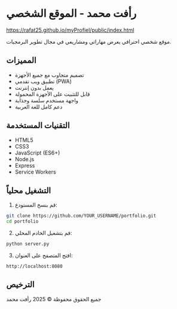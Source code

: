 # رأفت محمد - الموقع الشخصي
https://rafat25.github.io/myProfiel/public/index.html

موقع شخصي احترافي يعرض مهاراتي ومشاريعي في مجال تطوير البرمجيات.

## المميزات

- تصميم متجاوب مع جميع الأجهزة
- تطبيق ويب تقدمي (PWA)
- يعمل بدون إنترنت
- قابل للتثبيت على الأجهزة المحمولة
- واجهة مستخدم سلسة وجذابة
- دعم كامل للغة العربية

## التقنيات المستخدمة

- HTML5
- CSS3
- JavaScript (ES6+)
- Node.js
- Express
- Service Workers

## التشغيل محلياً

1. قم بنسخ المستودع:
```bash
git clone https://github.com/YOUR_USERNAME/portfolio.git
cd portfolio
```

2. قم بتشغيل الخادم المحلي:
```bash
python server.py
```

3. افتح المتصفح على العنوان:
```
http://localhost:8080
```

## الترخيص

جميع الحقوق محفوظة © 2025 رأفت محمد
